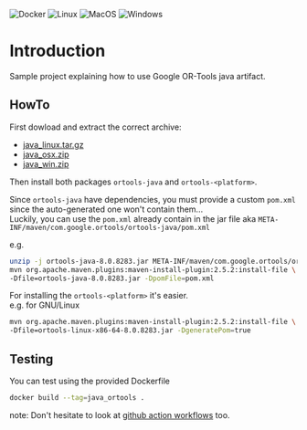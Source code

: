 ![Docker](https://github.com/Mizux/java-ortools/workflows/Docker/badge.svg)
![Linux](https://github.com/Mizux/java-ortools/workflows/Linux/badge.svg)
![MacOS](https://github.com/Mizux/java-ortools/workflows/MacOS/badge.svg)
![Windows](https://github.com/Mizux/java-ortools/workflows/Windows/badge.svg)

# Introduction
Sample project explaining how to use Google OR-Tools java artifact.

## HowTo
First dowload and extract the correct archive:
* [java_linux.tar.gz](https://github.com/google/or-tools/releases/download/v8.0/java_linux.tar.gz)
* [java_osx.zip](https://github.com/google/or-tools/releases/download/v8.0/java_osx.zip)
* [java_win.zip](https://github.com/google/or-tools/releases/download/v8.0/java_win.zip)

Then install both packages `ortools-java` and `ortools-<platform>`.<br>

Since `ortools-java` have dependencies, you must provide a custom `pom.xml` since
the auto-generated one won't contain them...<br>
Luckily, you can use the `pom.xml` already contain in the jar file aka `META-INF/maven/com.google.ortools/ortools-java/pom.xml`

e.g.
```sh
unzip -j ortools-java-8.0.8283.jar META-INF/maven/com.google.ortools/ortools-java/pom.xml
mvn org.apache.maven.plugins:maven-install-plugin:2.5.2:install-file \
-Dfile=ortools-java-8.0.8283.jar -DpomFile=pom.xml
```

For installing the `ortools-<platform>` it's easier.<br>
e.g. for GNU/Linux
```sh
mvn org.apache.maven.plugins:maven-install-plugin:2.5.2:install-file \
-Dfile=ortools-linux-x86-64-8.0.8283.jar -DgeneratePom=true
```

## Testing
You can test using the provided Dockerfile
```sh
docker build --tag=java_ortools .
```

note: Don't hesitate to look at [github action workflows](.github/workflows)
too.

